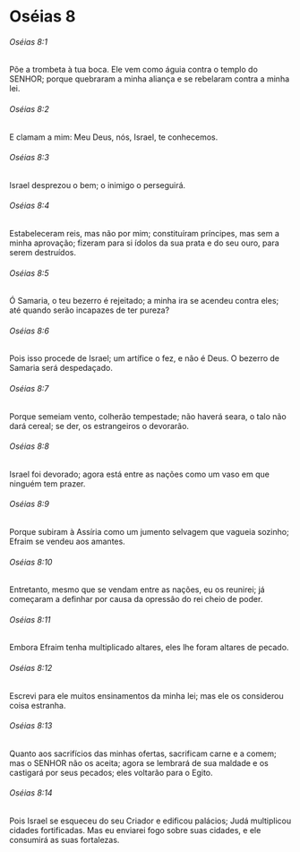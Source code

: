 # Oséias 8

###### Oséias 8:1

Põe a trombeta à tua boca. Ele vem como águia contra o templo do SENHOR; porque quebraram a minha aliança e se rebelaram contra a minha lei.

###### Oséias 8:2

E clamam a mim: Meu Deus, nós, Israel, te conhecemos.

###### Oséias 8:3

Israel desprezou o bem; o inimigo o perseguirá.

###### Oséias 8:4

Estabeleceram reis, mas não por mim; constituíram príncipes, mas sem a minha aprovação; fizeram para si ídolos da sua prata e do seu ouro, para serem destruídos.

###### Oséias 8:5

Ó Samaria, o teu bezerro é rejeitado; a minha ira se acendeu contra eles; até quando serão incapazes de ter pureza?

###### Oséias 8:6

Pois isso procede de Israel; um artífice o fez, e não é Deus. O bezerro de Samaria será despedaçado.

###### Oséias 8:7

Porque semeiam vento, colherão tempestade; não haverá seara, o talo não dará cereal; se der, os estrangeiros o devorarão.

###### Oséias 8:8

Israel foi devorado; agora está entre as nações como um vaso em que ninguém tem prazer.

###### Oséias 8:9

Porque subiram à Assíria como um jumento selvagem que vagueia sozinho; Efraim se vendeu aos amantes.

###### Oséias 8:10

Entretanto, mesmo que se vendam entre as nações, eu os reunirei; já começaram a definhar por causa da opressão do rei cheio de poder.

###### Oséias 8:11

Embora Efraim tenha multiplicado altares, eles lhe foram altares de pecado.

###### Oséias 8:12

Escrevi para ele muitos ensinamentos da minha lei; mas ele os considerou coisa estranha.

###### Oséias 8:13

Quanto aos sacrifícios das minhas ofertas, sacrificam carne e a comem; mas o SENHOR não os aceita; agora se lembrará de sua maldade e os castigará por seus pecados; eles voltarão para o Egito.

###### Oséias 8:14

Pois Israel se esqueceu do seu Criador e edificou palácios; Judá multiplicou cidades fortificadas. Mas eu enviarei fogo sobre suas cidades, e ele consumirá as suas fortalezas.

